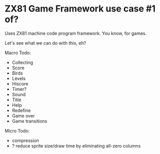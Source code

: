 # ZX81 Game Framework use case #1 of?
Uses ZX81 machine code program framework. You know, for games.

Let's see what we can do with this, eh?

Macro Todo:

* Collecting
* Score
* Birds
* Levels
* Hiscore
* Timer?
* Sound
* Title
* Help
* Redefine
* Game over
* Game transitions

Micro Todo:
* compression
* ? reduce sprite size/draw time by eliminating all-zero columns

